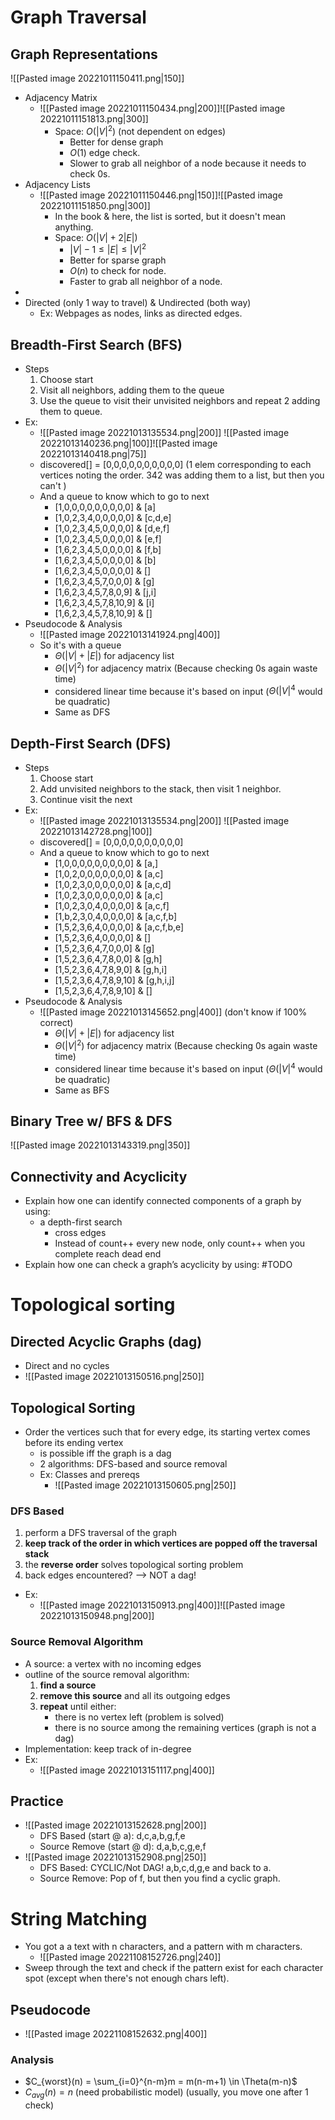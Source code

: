 # Graph Traversal
## Graph Representations
![[Pasted image 20221011150411.png|150]]
- Adjacency Matrix
	- ![[Pasted image 20221011150434.png|200]]![[Pasted image 20221011151813.png|300]]
		- Space: $O(|V|^2)$ (not dependent on edges)
			- Better for dense graph
			- $O(1)$ edge check.
			- Slower to grab all neighbor of a node because it needs to check 0s.
- Adjacency Lists
	- ![[Pasted image 20221011150446.png|150]]![[Pasted image 20221011151850.png|300]]
		- In the book & here, the list is sorted, but it doesn't mean anything.
		- Space: $O(|V| + 2|E|)$
			- $|V|-1 \leq |E| \leq |V|^2$
			- Better for sparse graph
			- $O(n)$ to check for node.
			- Faster to grab all neighbor of a node.
-  
- Directed (only 1 way to travel) & Undirected (both way)
	- Ex: Webpages as nodes, links as directed edges.
## Breadth-First Search (BFS)
- Steps
	1. Choose start
	2. Visit all neighbors, adding them to the queue
	3. Use the queue to visit their unvisited neighbors and repeat 2 adding them to queue.
- Ex:
	- ![[Pasted image 20221013135534.png|200]]        ![[Pasted image 20221013140236.png|100]]![[Pasted image 20221013140418.png|75]]
	- discovered[] = [0,0,0,0,0,0,0,0,0,0] (1 elem corresponding to each vertices noting the order. 342 was adding them to a list, but then you can't )
	- And a queue to know which to go to next
		- \[1,0,0,0,0,0,0,0,0,0\] & [a]
		- \[1,0,2,3,4,0,0,0,0,0\] & \[c,d,e\]
		- \[1,0,2,3,4,5,0,0,0,0\] & \[d,e,f\]
		- \[1,0,2,3,4,5,0,0,0,0\] & \[e,f\]
		- \[1,6,2,3,4,5,0,0,0,0\] & \[f,b\]
		- \[1,6,2,3,4,5,0,0,0,0\] & \[b\]
		- \[1,6,2,3,4,5,0,0,0,0\] & \[\]
		- \[1,6,2,3,4,5,7,0,0,0\] & \[g\]
		- \[1,6,2,3,4,5,7,8,0,9\] & \[j,i\]
		- \[1,6,2,3,4,5,7,8,10,9\] & \[i\]
		- \[1,6,2,3,4,5,7,8,10,9\] & \[\]
- Pseudocode & Analysis
	- ![[Pasted image 20221013141924.png|400]]
	- So it's with a queue
		- $\Theta(|V|+|E|)$ for adjacency list 
		- $\Theta(|V|^2)$ for adjacency matrix (Because checking 0s again waste time)
		- considered linear time because it's based on input ($\Theta(|V|^4$ would be quadratic)
		- Same as DFS
## Depth-First Search (DFS)
- Steps
	1. Choose start
	2. Add unvisited neighbors to the stack, then visit 1 neighbor.
	3. Continue visit the next 
- Ex:
	- ![[Pasted image 20221013135534.png|200]]     ![[Pasted image 20221013142728.png|100]]
	- discovered[] = [0,0,0,0,0,0,0,0,0,0]
	- And a queue to know which to go to next
		- \[1,0,0,0,0,0,0,0,0,0\] & [a,]
		- \[1,0,2,0,0,0,0,0,0,0\] & [a,c]
		- \[1,0,2,3,0,0,0,0,0,0\] & [a,c,d]
		- \[1,0,2,3,0,0,0,0,0,0\] & [a,c]
		- \[1,0,2,3,0,4,0,0,0,0\] & [a,c,f]
		- \[1,b,2,3,0,4,0,0,0,0\] & [a,c,f,b]
		- \[1,5,2,3,6,4,0,0,0,0\] & [a,c,f,b,e]
		- \[1,5,2,3,6,4,0,0,0,0\] & []
		- \[1,5,2,3,6,4,7,0,0,0\] & [g]
		- \[1,5,2,3,6,4,7,8,0,0\] & [g,h]
		- \[1,5,2,3,6,4,7,8,9,0\] & [g,h,i]
		- \[1,5,2,3,6,4,7,8,9,10\] & [g,h,i,j]
		- \[1,5,2,3,6,4,7,8,9,10\] & []
- Pseudocode & Analysis
	- ![[Pasted image 20221013145652.png|400]] (don't know if 100% correct)
		-  $\Theta(|V|+|E|)$ for adjacency list
		- $\Theta(|V|^2)$ for adjacency matrix (Because checking 0s again waste time)
		- considered linear time because it's based on input ($\Theta(|V|^4$ would be quadratic)
		- Same as BFS
## Binary Tree w/ BFS & DFS
![[Pasted image 20221013143319.png|350]]
## Connectivity and Acyclicity
- Explain how one can identify connected components of a graph by using:
	- a depth-first search
		- cross edges
		- Instead of count++ every new node, only count++ when you complete reach dead end
- Explain how one can check a graph’s acyclicity by using:
	#TODO
# Topological sorting
## Directed Acyclic Graphs (dag)
- Direct and no cycles
- ![[Pasted image 20221013150516.png|250]]
## Topological Sorting
- Order the vertices such that for every edge, its starting vertex comes before its ending vertex
	- is possible iff the graph is a dag
	- 2 algorithms: DFS-based and source removal
	- Ex: Classes and prereqs
		- ![[Pasted image 20221013150605.png|250]]
### DFS Based
1. perform a DFS traversal of the graph
2. **keep track of the order in which vertices are popped off the traversal stack**
3. the **reverse order** solves topological sorting problem
4. back edges encountered? --> NOT a dag!
- Ex:
	- ![[Pasted image 20221013150913.png|400]]![[Pasted image 20221013150948.png|200]]
### Source Removal Algorithm
- A source: a vertex with no incoming edges
- outline of the source removal algorithm:
	1. **find a source**
	2. **remove this source** and all its outgoing edges
	3. **repeat** until either:
		- there is no vertex left (problem is solved)
		- there is no source among the remaining vertices (graph is not a dag)
- Implementation: keep track of in-degree
- Ex:
	- ![[Pasted image 20221013151117.png|400]]
## Practice
- ![[Pasted image 20221013152628.png|200]]
	- DFS Based (start @ a): d,c,a,b,g,f,e
	- Source Remove (start @ d): d,a,b,c,g,e,f
- ![[Pasted image 20221013152908.png|250]]
	- DFS Based: CYCLIC/Not DAG! a,b,c,d,g,e and back to a.
	- Source Remove: Pop of f, but then you find a cyclic graph.
# String Matching
- You got a a text with n characters, and a pattern with m characters.
	- ![[Pasted image 20221108152726.png|240]]
- Sweep through the text and check if the pattern exist for each character spot (except when there's not enough chars left).
## Pseudocode
- ![[Pasted image 20221108152632.png|400]]
### Analysis
- $C_{worst}(n) = \sum_{i=0}^{n-m}m = m(n-m+1) \in \Theta(m-n)$
- $C_{avg}(n)=n$ (need probabilistic model) (usually, you move one after 1 check)
